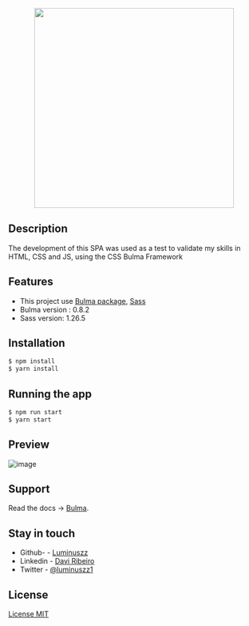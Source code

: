 <p align="center">
  <a target="blank"><img src="https://user-images.githubusercontent.com/48535259/81498606-46498c00-929c-11ea-80e1-8b486788010d.png" width="400" alt="" /></a>
</p>




## Description


   <p>
  The development of this SPA was used as a test to validate my skills in HTML, CSS and JS, using the CSS Bulma Framework
</p>


## Features

  - This project use  [Bulma package](https://bulma.io), [Sass](https://sass-lang.com)
  - Bulma version :  0.8.2
  - Sass version: 1.26.5 
  


## Installation


```bash
$ npm install
$ yarn install
```

## Running the app

```bash
$ npm run start
$ yarn start

```
## Preview









![image](https://user-images.githubusercontent.com/48535259/81498704-dbe51b80-929c-11ea-940e-e6b455043068.png)


## Support

  Read the docs -> [Bulma](https://bulma.io).
## Stay in touch

 - Github- - [Luminuszz](https://github.com/luminuszz)
 - Linkedin - [Davi Ribeiro](https://www.linkedin.com/in/davi-ribeiro-luminuszz)
 - Twitter - [@luminuszz1](https://twitter.com/luminuszz1)

## License

[License MIT]()
